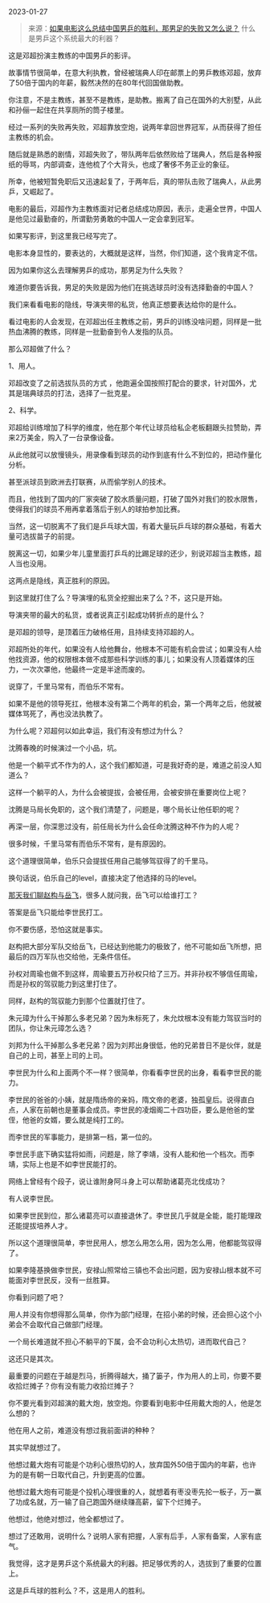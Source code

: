 2023-01-27

> 来源：[如果电影这么总结中国男乒的胜利，那男足的失败又怎么说？](http://mp.weixin.qq.com/s?__biz=Mzg4MTg2MzU3Mg==&mid=2247483792&idx=1&sn=99cfb85bbf24931cad5bb8604097e6ce&chksm=cf5e3f6bf829b67d0d5f064b247580d5e8132e6e05066fbbcba68028aae5072f0e9d474bd7a3&scene=27#wechat_redirect)
> 什么是男乒这个系统最大的利器？

这是邓超扮演主教练的中国男乒的影评。

故事情节很简单，在意大利执教，曾经被瑞典人印在邮票上的男乒教练邓超，放弃了50倍于国内的年薪，毅然决然的在80年代回国做助教。

你注意，不是主教练，甚至不是教练，是助教。搬离了自己在国外的大别墅，从此和孙俪一起住在共享厕所的筒子楼里。

经过一系列的失败再失败，邓超靠放空炮，说两年拿回世界冠军，从而获得了担任主教练的机会。  

随后就是熟悉的剧情，邓超失败了，带队两年后依然败给了瑞典人，然后是各种报纸的辱骂，内部调查，连他梳了个大背头，也成了奢侈不务正业的象征。  

所幸，他被短暂免职后又迅速起复了，于两年后，真的带队击败了瑞典人，从此男乒，又崛起了。  

电影的最后，邓超作为主教练面对记者总结成功原因，表示，走遍全世界，中国人是他见过最勤奋的，所谓勤劳勇敢的中国人一定会拿到冠军。  

如果写影评，到这里我已经写完了。  

电影本身显性的，要表达的，大概就是这样，当然，你们知道，这个我肯定不信。  

因为如果你这么去理解男乒的成功，那男足为什么失败？  

难道你要告诉我，男足的失败是因为他们在挑选球员时没有选择勤奋的中国人？

我们来看看电影的隐线，导演夹带的私货，他真正想要表达给你的是什么。  

看过电影的人会发现，在邓超出任主教练之前，男乒的训练没啥问题，同样是一批热血沸腾的教练，同样是一批勤奋到令人发指的队员。  

那么邓超做了什么？  

1、用人。  

邓超改变了之前选拔队员的方式 ，他跑遍全国按照打配合的要求，针对国外，尤其是瑞典球员的打法，选择了一批克星。

2、科学。  

邓超给训练增加了科学的维度，他在那个年代让球员给私企老板翻跟头拉赞助，弄来2万美金，购入了一台录像设备。

从此他就可以放慢镜头，用录像看到球员的动作到底有什么不到位的，把动作量化分析。  

甚至派球员到欧洲去打联赛，从而偷学别人的技术。

而且，他找到了国内的厂家突破了胶水质量问题，打破了国外对我们的胶水限售，使得我们的球员不用再拿着落后于别人的球拍参加比赛。

当然，这一切脱离不了我们是乒乓球大国，有着大量玩乒乓球的群众基础，有着大量可选拔苗子的前提。  

脱离这一切，如果少年儿童里面打乒乓的比踢足球的还少，别说邓超当主教练，超人当也没用。

这两点是隐线，真正胜利的原因。  

到这里就打住了么？导演埋的私货全挖掘出来了么？不，这只是开始。

导演夹带的最大的私货，或者说真正引起成功转折点的是什么？  

是邓超的领导，是顶着压力破格任用，且持续支持邓超的人。

邓超所处的年代，如果没有人给他舞台，他根本不可能有机会尝试；如果没有人给他找资源，他的权限根本做不成那些科学训练的事儿；如果没有人顶着媒体的压力，一次次罩他，他最终一定是半途而废的。  

说穿了，千里马常有，而伯乐不常有。  

如果不是他的领导死扛，他根本没有第二个两年的机会，第一个两年之后，他就被媒体骂死了，再也没法执教了。  

为什么呢？邓超何以如此幸运，我们有没有想过为什么？  

沈腾春晚的时候演过一个小品，坑。  

他是一个躺平式不作为的人，这个我们都知道，可是我好奇的是，难道之前没人知道么？

这样一个躺平的人，为什么会被提拔，会被任用，会被安排在重要岗位上呢？  

沈腾是马局长免职的，这个我们清楚了，问题是，哪个局长让他任职的呢？  

再深一层，你深思过没有，前任局长为什么会任命沈腾这种不作为的人呢？  

很多时候，千里马常有而伯乐不常有，是有原因的。  

这个道理很简单，伯乐只会提拔任用自己能够驾驭得了的千里马。  

换句话说，伯乐自己的level，直接决定了他选择的马的level。  

[那天我们聊赵构与岳飞](http://mp.weixin.qq.com/s?__biz=MzU0MjYwNDU2Mw==&mid=2247509436&idx=1&sn=024b46e45c52bf8795c750953c5f019f&chksm=fb1ac9c0cc6d40d6d71a3848f194b5585c61b80122f41682e217aae40e20f5540f5c7e3af2da&scene=21#wechat_redirect)，很多人就问我，岳飞可以给谁打工？  

答案是岳飞只能给李世民打工。

你不要伤感，恐怕这就是事实。  

赵构把大部分军队交给岳飞，已经达到他能力的极致了，他不可能如岳飞所想，把最后的四万军队也交给他，无条件信任。  

孙权对周瑜也做不到这样，周瑜要五万孙权只给了三万。并非孙权不够信任周瑜，而是孙权的驾驭能力到这里打住了。  

同样，赵构的驾驭能力到那个位置就打住了。  

朱元璋为什么干掉那么多老兄弟？因为朱标死了，朱允炆根本没有能力驾驭当时的团队，你让朱元璋怎么选？  

刘邦为什么干掉那么多老兄弟？因为刘邦出身很低，他的兄弟昔日不是伙伴，就是自己的上司，甚至上司的上司。  

李世民为什么和上面两个不一样？很简单，你看看李世民的出身，看看李世民的能力。  

李世民的爸爸的小姨，就是隋炀帝的亲妈，隋文帝的老婆，独孤皇后。说得直白点，人家在前朝也是董事会成员。李世民的凌烟阁二十四功臣，要么是他爸的堂侄，他爸的女婿，要么就是纯打工的。

而李世民的军事能力，是排第一档，第一位的。

李世民手底下确实猛将如雨，问题是，除了李靖，没有人能和他一个档次。而李靖，实际上也是不如李世民能打的。

网络上曾经有个段子，说让谁附身阿斗身上可以帮助诸葛亮北伐成功？

有人说李世民。

如果李世民到位，那么诸葛亮可以直接退休了。李世民几乎就是全能，能打能理政还能提拔培养人才。

所以这个道理很简单，李世民用人，想怎么用怎么用，因为怎么用，他都能驾驭得了。  

如果李隆基换做李世民，安禄山照常给三镇也不会出问题，因为安禄山根本就不可能面对李世民反，没有一丝胜算。  

你看到问题了吧？  

用人并没有你想得那么简单，你作为部门经理，在招小弟的时候，还会担心这个小弟会不会取代自己做部门经理。  

一个局长难道就不担心不躺平的下属，会不会功利心太热切，进而取代自己？  

这还只是其次。

最重要的问题在于越是烈马，折腾得越大，捅了篓子，作为用人的上司，你要不要收拾烂摊子？你有没有能力收拾烂摊子？

你不要光看到邓超演的戴大炮，放空炮。你要看到电影中任用戴大炮的人，他是怎么想的？

他在用人之前，难道没有想过我前面讲的种种？

其实早就想过了。

他想过戴大炮有可能是个功利心很热切的人，放弃国外50倍于国内的年薪，也许为的是有朝一日取代自己，升到更高的位置。

他想过戴大炮有可能是个投机心理很重的人，就想着有枣没枣先抡一板子，万一赢了功成名就，万一输了自己跑国外继续赚高薪，留下个烂摊子。

他想过，他绝对想过，他全都想过了。  

想过了还敢用，说明什么？说明人家有把握，人家有后手，人家有备案，人家有底气。  

我觉得，这才是男乒这个系统最大的利器。把足够优秀的人，选拔到了重要的位置上。  

这是乒乓球的胜利么？不，这是用人的胜利。

